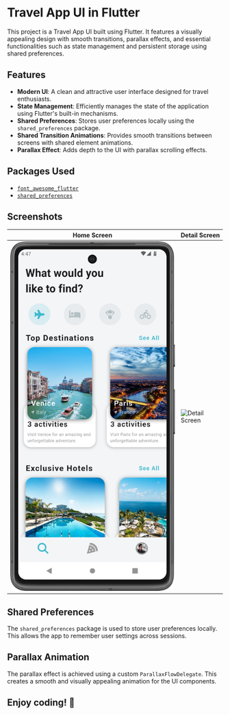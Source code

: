 # Travel App UI in Flutter

This project is a Travel App UI built using Flutter. It features a visually appealing design with smooth transitions, parallax effects, and essential functionalities such as state management and persistent storage using shared preferences.

## Features

- **Modern UI**: A clean and attractive user interface designed for travel enthusiasts.
- **State Management**: Efficiently manages the state of the application using Flutter's built-in mechanisms.
- **Shared Preferences**: Stores user preferences locally using the `shared_preferences` package.
- **Shared Transition Animations**: Provides smooth transitions between screens with shared element animations.
- **Parallax Effect**: Adds depth to the UI with parallax scrolling effects.

## Packages Used

- [`font_awesome_flutter`](https://pub.dev/packages/font_awesome_flutter)
- [`shared_preferences`](https://pub.dev/packages/shared_preferences)

## Screenshots

| Home Screen                            | Detail Screen                           |
|----------------------------------------|-----------------------------------------|
| ![Home Screen](art/home_screen.png)    | ![Detail Screen](art/detail_screen.png) |


## Shared Preferences

The `shared_preferences` package is used to store user preferences locally. This allows the app to remember user settings across sessions.

## Parallax Animation

The parallax effect is achieved using a custom `ParallaxFlowDelegate`. This creates a smooth and visually appealing animation for the UI components.

## Enjoy coding! 🎉

